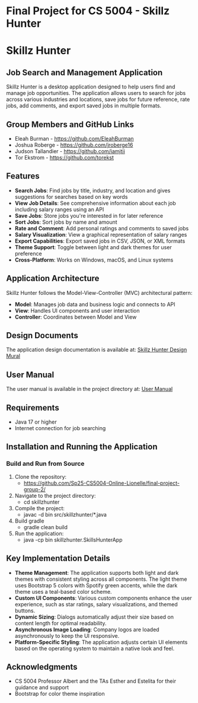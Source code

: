 # Final Project for CS 5004 - Skillz Hunter
# Skillz Hunter

## Job Search and Management Application

Skillz Hunter is a desktop application designed to help users find and manage job opportunities. The application allows users to search for jobs across various industries and locations, save jobs for future reference, rate jobs, add comments, and export saved jobs in multiple formats.

## Group Members and GitHub Links

* Eleah Burman - https://github.com/EleahBurman
* Joshua Roberge - https://github.com/jroberge16
* Judson Tallandier - https://github.com/iamjtii
* Tor Ekstrom - https://github.com/torekst

## Features

* **Search Jobs**: Find jobs by title, industry, and location and gives suggestions for searches based on key words
* **View Job Details**: See comprehensive information about each job including salary ranges using an API
* **Save Jobs**: Store jobs you're interested in for later reference
* **Sort Jobs**: Sort jobs by name and amount
* **Rate and Comment**: Add personal ratings and comments to saved jobs
* **Salary Visualization**: View a graphical representation of salary ranges
* **Export Capabilities**: Export saved jobs in CSV, JSON, or XML formats
* **Theme Support**: Toggle between light and dark themes for user preference
* **Cross-Platform**: Works on Windows, macOS, and Linux systems

## Application Architecture

Skillz Hunter follows the Model-View-Controller (MVC) architectural pattern:

* **Model**: Manages job data and business logic and connects to API
* **View**: Handles UI components and user interaction
* **Controller**: Coordinates between Model and View

## Design Documents

The application design documentation is available at:
[Skillz Hunter Design Mural](https://app.mural.co/t/groupproblems2087/m/groupproblems2087/1742423271814/5fb4f317643ee8030903040824290d9a37dc10c5)

## User Manual

The user manual is available in the project directory at:
[User Manual](/manual/README.md)

## Requirements

* Java 17 or higher
* Internet connection for job searching

## Installation and Running the Application

### Build and Run from Source

1. Clone the repository: 
    - https://github.com/Sp25-CS5004-Online-Lionelle/final-project-group-2/
2. Navigate to the project directory:
   - cd skillzhunter
3. Compile the project:
   - javac -d bin src/skillzhunter/*.java
4. Build gradle
   - gradle clean build
5. Run the application:
   - java -cp bin skillzhunter.SkillsHunterApp
## Key Implementation Details

* **Theme Management**: The application supports both light and dark themes with consistent styling across all components. The light theme uses Bootstrap 5 colors with Spotify green accents, while the dark theme uses a teal-based color scheme.
* **Custom UI Components**: Various custom components enhance the user experience, such as star ratings, salary visualizations, and themed buttons.
* **Dynamic Sizing**: Dialogs automatically adjust their size based on content length for optimal readability.
* **Asynchronous Image Loading**: Company logos are loaded asynchronously to keep the UI responsive.
* **Platform-Specific Styling**: The application adjusts certain UI elements based on the operating system to maintain a native look and feel.

## Acknowledgments

* CS 5004 Professor Albert and the TAs Esther and Estelita for their guidance and support
* Bootstrap for color theme inspiration